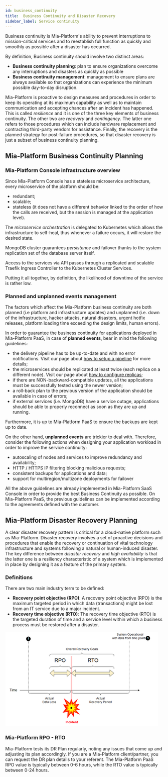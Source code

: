 ```yaml
---
id: business_continuity
title:  Business Continuity and Disaster Recovery
sidebar_label: Service continuity
---
```


Business continuity is Mia-Platform's ability to prevent interruptions to mission-critical services and to reestablish full function as quickly and smoothly as possible after a disaster has occurred.

By definition, Business continuity should involve two distinct areas:
- **Business continuity planning**: plan to ensure organizations overcome any interruptions and disasters as quickly as possible
- **Business continuity management**: management to ensure plans are always available so that organizations can experience the minimum possible day-to-day disruption.

Mia-Platform is proactive to design measures and procedures in order to keep its operating at its maximum capability as well as to maintain communication and accepting chances after an incident has happened. This is called *resilience* and it is one of the three key elements of business continuity. The other two are *recovery* and *contingency*. The latter one refers to those procedures which can include hardware replacement and contracting third-party vendors for assistance. Finally, the recovery is the planned strategy for post-failure procedures, so that disaster recovery is just a subset of business continuity planning. 


## Mia-Platform Business Continuity Planning

### Mia-Platform Console infrastructure overview

Since Mia-Platform Console has a stateless microservice architecture, every microservice of the platform should be:

- redundant;
- scalable;
- stateless (it does not have a different behavior linked to the order of how the calls are received, but the session is managed
at the application level).

The *microservice orchestration* is delegated to Kubernetes which allows the infrastructure to self-heal, thus whenever a failure occurs, it will restore the desired state. 

MongoDB cluster guarantees *persistence* and failover thanks to the system replication set of the database server itself. 

Access to the services via API passes through a replicated and scalable Traefik Ingress Controller to the Kubernetes Cluster Services.

Putting it all together, by definition, the likelihood of downtime of the service is rather low.

### Planned and unplanned events management

The factors which affect the Mia-Platform business continuity are both planned (i.e platform and infrastructure updates) and unplanned (i.e. down of the infrastructure, hacker attacks, natural disasters, urgent hotfix releases, platform loading time exceeding the design limits, human errors).


In order to guarantee the business continuity for applications deployed in Mia-Platform PaaS, in case of **planned events**, bear in mind the following guidelines:

  - the delivery pipeline has to be up-to-date and with no error notifications. Visit our page about [how to setup a pipeline](docs/development_suite/deploy/pipeline-configuration) for more details;
  - the microservices should be replicated at least twice (each replica on a different node). Visit our page about [how to configure replicas](docs/development_suite/api-console/api-design/replicas);
  - if there are NON-backward-compatible updates, all the applications must be successfully tested using the newer version;
  - a roll-back plan to the previous version of the application should be available in case of errors;
  - if external services (i.e. MongoDB) have a service outage, applications should be able to properly reconnect as soon as they are up and running.

Furthermore, it is up to Mia-Platform PaaS to ensure the backups are kept up to date.

On the other hand, **unplanned events** are trickier to deal with. Therefore, consider the following actions when designing your application workload in order to improve the service continuity:

- autoscaling of nodes and services to improve redundancy and availability;
- HTTP / HTTPS IP filtering blocking malicious requests;
- consistent backups for applications and data;
- support for multiregion/multizone deployments for failover

All the above guidelines are already implemented in Mia-Platform SaaS Console in order to provide the best Business Continuity as possible. On Mia-Platform PaaS, the previous guidelines can be implemented according to the agreements defined with the customer.

## Mia-Platform Disaster Recovery Planning

A clear disaster recovery pattern is critical for a cloud-native platform such as Mia-Platform. Disaster recovery involves a set of proactive decisions and procedures that enable the recovery or continuation of vital technology infrastructure and systems following a natural or human-induced disaster. The key difference between *disaster recovery* and *high availability* is that the latter one is a resiliency characteristic of a system which is implemented in place by designing it as a feature of the primary system. 

### Definitions

There are two main industry term to be defined:

- **Recovery point objective (RPO)**: A recovery point objective (RPO) is the maximum targeted period in which data (transactions) might be lost from an IT service due to a major incident.
- **Recovery time objective (RTO)**: The recovery time objective (RTO) is the targeted duration of time and a service level within which a business process must be restored after a disaster.

![rpo-rto-diagram](img/rpo-rto.png)

### Mia-Platform RPO - RTO
Mia-Platform tests its DR Plan regularly, noting any issues that come up and adjusting its plan accordingly. If you are a Mia-Platform client/partner, you can request the DR plan details to your referent. The Mia-Platform PaaS RPO value is typically between 0-6 hours, while the RTO value is typically between 0-24 hours.